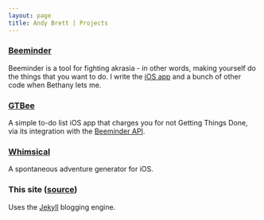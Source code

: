 ```yaml
---
layout: page
title: Andy Brett | Projects
---
```


### [Beeminder](https://www.beeminder.com)

Beeminder is a tool for fighting akrasia - in other words, making yourself do the things that you want to do. I write the [iOS app][9] and a bunch of other code when Bethany lets me.

### [GTBee][10]

A simple to-do list iOS app that charges you for not Getting Things Done, via its integration with the [Beeminder API](https://www.beeminder.com/api).

### [Whimsical][0]

A spontaneous adventure generator for iOS.

### This site ([source][2])

Uses the [Jekyll][3] blogging engine.


[0]: http://appstore.com/whimsical
[2]: https://github.com/andrewpbrett/andybrett.com
[3]: https://github.com/jekyll/jekyll
[9]: https://itunes.apple.com/us/app/beeminder/id551869729
[10]: https://itunes.apple.com/us/app/gtbee/id779525180
